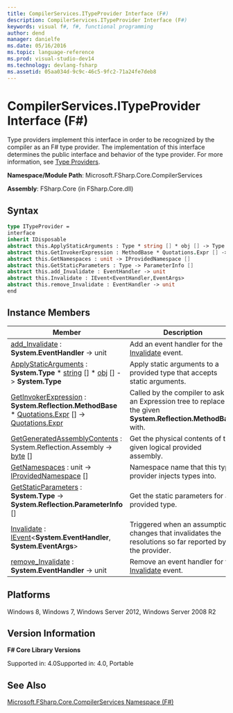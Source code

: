 ```yaml
---
title: CompilerServices.ITypeProvider Interface (F#)
description: CompilerServices.ITypeProvider Interface (F#)
keywords: visual f#, f#, functional programming
author: dend
manager: danielfe
ms.date: 05/16/2016
ms.topic: language-reference
ms.prod: visual-studio-dev14
ms.technology: devlang-fsharp
ms.assetid: 05aa034d-9c9c-46c5-9fc2-71a24fe7deb8 
---
```


# CompilerServices.ITypeProvider Interface (F#)

Type providers implement this interface in order to be recognized by the compiler as an F# type provider. The implementation of this interface determines the public interface and behavior of the type provider. For more information, see [Type Providers](Type-Providers.md).

**Namespace/Module Path**: Microsoft.FSharp.Core.CompilerServices

**Assembly**: FSharp.Core (in FSharp.Core.dll)


## Syntax

```fsharp
type ITypeProvider =
interface
inherit IDisposable
abstract this.ApplyStaticArguments : Type * string [] * obj [] -> Type  abstract this.GetGeneratedAssemblyContents : System.Reflection.Assembly -> byte[] 
abstract this.GetInvokerExpression : MethodBase * Quotations.Expr [] -> Quotations.Expr
abstract this.GetNamespaces : unit -> IProvidedNamespace []
abstract this.GetStaticParameters : Type -> ParameterInfo []
abstract this.add_Invalidate : EventHandler -> unit
abstract this.Invalidate : IEvent<EventHandler,EventArgs>
abstract this.remove_Invalidate : EventHandler -> unit
end
```

## Instance Members


|Member|Description|
|------|-----------|
|[add_Invalidate](https://msdn.microsoft.com/library/4d396b82-cbdb-4334-85c7-47b83d4ec16e) : **System.EventHandler** -&gt; unit|Add an event handler for the [Invalidate](https://msdn.microsoft.com/library/5a8d95dc-e462-4f07-90e4-9b8dfb82d100) event.|
|[ApplyStaticArguments](https://msdn.microsoft.com/library/05f98c71-5c9a-4002-aec2-b4ef2b1f6801) : **System.Type** &#42; [string](https://msdn.microsoft.com/library/12b97856-ec80-4f70-a018-afb0753f755a) [] &#42; [obj](https://msdn.microsoft.com/library/dcf2430f-702b-40e5-a0a1-97518bf137f7) [] -&gt; **System.Type**|Apply static arguments to a provided type that accepts static arguments.|
|[GetInvokerExpression](https://msdn.microsoft.com/library/5706a4fc-ac14-4d5f-9c28-bb62896e705a) : **System.Reflection.MethodBase** &#42; [Quotations.Expr](https://msdn.microsoft.com/library/ed6a2caf-69d4-45c2-ab97-e9b3be9bce65) [] -&gt; [Quotations.Expr](https://msdn.microsoft.com/library/ed6a2caf-69d4-45c2-ab97-e9b3be9bce65)|Called by the compiler to ask for an Expression tree to replace the given **System.Reflection.MethodBase** with.|
|[GetGeneratedAssemblyContents](https://msdn.microsoft.com/library/2f9dff1a-6336-4748-bc34-db172c5fcba2) : System.Reflection.Assembly -&gt; [byte](https://msdn.microsoft.com/library/17a98430-283a-4ff6-a475-e6999577179d) []|Get the physical contents of the given logical provided assembly.|
|[GetNamespaces](https://msdn.microsoft.com/library/eac5d16b-5eb7-4911-b383-20862217ae02) : unit -&gt; [IProvidedNamespace](https://msdn.microsoft.com/library/1c6f26eb-9d66-4a84-b870-7ed6dd58bbc6) []|Namespace name that this type provider injects types into.|
|[GetStaticParameters](https://msdn.microsoft.com/library/2cd79503-64e5-4cc6-9272-fc27bcb2ef18) : **System.Type** -&gt; **System.Reflection.ParameterInfo** []|Get the static parameters for a provided type.|
|[Invalidate](https://msdn.microsoft.com/library/5a8d95dc-e462-4f07-90e4-9b8dfb82d100) : [IEvent](https://msdn.microsoft.com/library/8dbca0df-f8a1-40bd-8d50-aa26f6a8b862)&lt;**System.EventHandler**, **System.EventArgs**&gt;|Triggered when an assumption changes that invalidates the resolutions so far reported by the provider.|
|[remove_Invalidate](https://msdn.microsoft.com/library/222c81e5-4b1b-49bd-9d38-a89d5fbc93f2) : **System.EventHandler** -&gt; unit|Remove an event handler for the [Invalidate](https://msdn.microsoft.com/library/5a8d95dc-e462-4f07-90e4-9b8dfb82d100) event.|

## Platforms
Windows 8, Windows 7, Windows Server 2012, Windows Server 2008 R2


## Version Information
**F# Core Library Versions**

Supported in: 4.0Supported in: 4.0, Portable

## See Also
[Microsoft.FSharp.Core.CompilerServices Namespace &#40;F&#35;&#41;](Microsoft.FSharp.Core.CompilerServices-Namespace-%5BFSharp%5D.md)